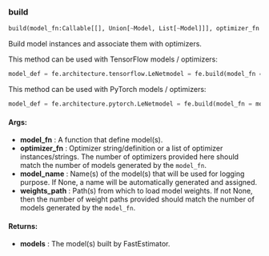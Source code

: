 

### build
```python
build(model_fn:Callable[[], Union[~Model, List[~Model]]], optimizer_fn:Union[str, fastestimator.schedule.schedule.Scheduler, Callable, List[str], List[Callable], List[fastestimator.schedule.schedule.Scheduler], NoneType], weights_path:Union[str, NoneType, List[Union[str, NoneType]]]=None, model_name:Union[str, List[str], NoneType]=None) -> Union[~Model, List[~Model]]
```
Build model instances and associate them with optimizers.

This method can be used with TensorFlow models / optimizers:
```python
model_def = fe.architecture.tensorflow.LeNetmodel = fe.build(model_fn = model_def, optimizer_fn="adam")model = fe.build(model_fn = model_def, optimizer_fn=lambda: tf.optimizers.Adam(lr=0.1))model = fe.build(model_fn = model_def, optimizer_fn="adam", weights_path="~/weights.h5")
```


This method can be used with PyTorch models / optimizers:
```python
model_def = fe.architecture.pytorch.LeNetmodel = fe.build(model_fn = model_def, optimizer_fn="adam")model = fe.build(model_fn = model_def, optimizer_fn=lambda x: torch.optim.Adam(params=x, lr=0.1))model = fe.build(model_fn = model_def, optimizer_fn="adam", weights_path="~/weights.pt)
```




#### Args:

* **model_fn** :  A function that define model(s).
* **optimizer_fn** :  Optimizer string/definition or a list of optimizer instances/strings. The number of optimizers        provided here should match the number of models generated by the `model_fn`.
* **model_name** :  Name(s) of the model(s) that will be used for logging purpose. If None, a name will be        automatically generated and assigned.
* **weights_path** :  Path(s) from which to load model weights. If not None, then the number of weight paths provided        should match the number of models generated by the `model_fn`.

#### Returns:

* **models** :  The model(s) built by FastEstimator.